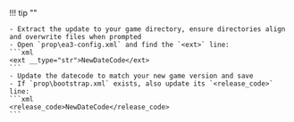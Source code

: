 !!! tip ""

    - Extract the update to your game directory, ensure directories align and overwrite files when prompted
    - Open `prop\ea3-config.xml` and find the `<ext>` line:
    ```xml
    <ext __type="str">NewDateCode</ext>
    ```
    - Update the datecode to match your new game version and save
    - If `prop\bootstrap.xml` exists, also update its `<release_code>` line:
    ```xml
    <release_code>NewDateCode</release_code>
    ```
